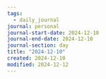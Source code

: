 ```yaml
---
tags:
  - daily_journal
journal: personal
journal-start-date: 2024-12-10
journal-end-date: 2024-12-10
journal-section: day
title: "2024-12-10"
created: 2024-12-10
modified: 2024-12-12
---
```


```calendar-nav
```
